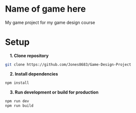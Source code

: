 # Name of game here
My game project for my game design course

# Setup

&nbsp;&nbsp;&nbsp; **1. Clone repository**
```bash
git clone https://github.com/Jones8683/Game-Design-Project
```

&nbsp;&nbsp;&nbsp; **2. Install dependencies**
```bash
npm install
```

&nbsp;&nbsp;&nbsp; **3. Run development or build for production**
```bash
npm run dev
npm run build
```
